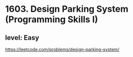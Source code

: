 # 1603. Design Parking System (Programming Skills I)
## level: Easy

https://leetcode.com/problems/design-parking-system/
